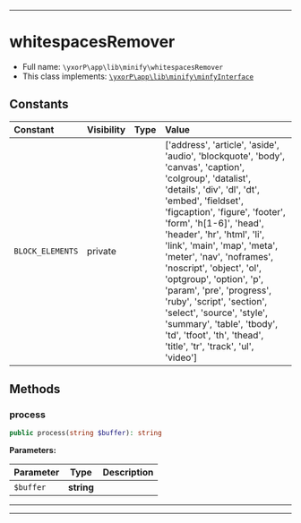 ***

# whitespacesRemover





* Full name: `\yxorP\app\lib\minify\whitespacesRemover`
* This class implements:
[`\yxorP\app\lib\minify\minfyInterface`](./minfyInterface.md)


## Constants

| Constant | Visibility | Type | Value |
|:---------|:-----------|:-----|:------|
|`BLOCK_ELEMENTS`|private| |[&#039;address&#039;, &#039;article&#039;, &#039;aside&#039;, &#039;audio&#039;, &#039;blockquote&#039;, &#039;body&#039;, &#039;canvas&#039;, &#039;caption&#039;, &#039;colgroup&#039;, &#039;datalist&#039;, &#039;details&#039;, &#039;div&#039;, &#039;dl&#039;, &#039;dt&#039;, &#039;embed&#039;, &#039;fieldset&#039;, &#039;figcaption&#039;, &#039;figure&#039;, &#039;footer&#039;, &#039;form&#039;, &#039;h[1-6]&#039;, &#039;head&#039;, &#039;header&#039;, &#039;hr&#039;, &#039;html&#039;, &#039;li&#039;, &#039;link&#039;, &#039;main&#039;, &#039;map&#039;, &#039;meta&#039;, &#039;meter&#039;, &#039;nav&#039;, &#039;noframes&#039;, &#039;noscript&#039;, &#039;object&#039;, &#039;ol&#039;, &#039;optgroup&#039;, &#039;option&#039;, &#039;p&#039;, &#039;param&#039;, &#039;pre&#039;, &#039;progress&#039;, &#039;ruby&#039;, &#039;script&#039;, &#039;section&#039;, &#039;select&#039;, &#039;source&#039;, &#039;style&#039;, &#039;summary&#039;, &#039;table&#039;, &#039;tbody&#039;, &#039;td&#039;, &#039;tfoot&#039;, &#039;th&#039;, &#039;thead&#039;, &#039;title&#039;, &#039;tr&#039;, &#039;track&#039;, &#039;ul&#039;, &#039;video&#039;]|


## Methods


### process



```php
public process(string $buffer): string
```








**Parameters:**

| Parameter | Type | Description |
|-----------|------|-------------|
| `$buffer` | **string** |  |




***


***

